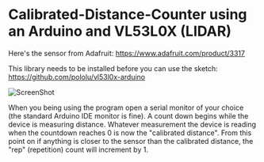 # Calibrated-Distance-Counter using an Arduino and VL53L0X (LIDAR)
Here's the sensor from Adafruit: https://www.adafruit.com/product/3317

This library needs to be installed before you can use the sketch: https://github.com/pololu/vl53l0x-arduino



![ScreenShot](https://i.imgur.com/xPzf11u.png)

When you being using the program open a serial monitor of your choice (the standard Arduino IDE monitor is fine). A count down begins while the device is measuring distance. Whatever measurement the device is reading when the countdown reaches 0 is now the "calibrated distance". From this point on if anything is closer to the sensor than the calibrated distance, the "rep" (repetition) count will increment by 1.
